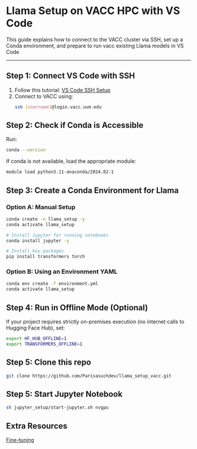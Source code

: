 # Llama Setup on VACC HPC with VS Code

This guide explains how to connect to the VACC cluster via SSH, set up a Conda environment, and prepare to run vacc existing Llama models in VS Code

---

## Step 1: Connect VS Code with SSH

1. Follow this tutorial: [VS Code SSH Setup](https://www.youtube.com/watch?v=HZxuuWlJ7_s&t=210s)
2. Connect to VACC using:
   ```bash
   ssh [username]@login.vacc.uvm.edu
   ```

## Step 2: Check if Conda is Accessible
Run:
```bash 
conda --version
```
If conda is not available, load the appropriate module:

```bash
module load python3.11-anaconda/2024.02-1
```

## Step 3: Create a Conda Environment for Llama
### Option A: Manual Setup
```bash
conda create -n llama_setup -y
conda activate llama_setup

# Install Jupyter for running notebooks
conda install jupyter -y

# Install key packages
pip install transformers torch
```
### Option B: Using an Environment YAML
```bash 
conda env create -f environment.yml
conda activate llama_setup
```

## Step 4: Run in Offline Mode (Optional)
If your project requires strictly on-premises execution (no internet calls to Hugging Face Hub), set:
```bash
export HF_HUB_OFFLINE=1
export TRANSFORMERS_OFFLINE=1
```
## Step 5: Clone this repo
```bash
git clone https://github.com/Parisasuchdev/llama_setup_vacc.git
```

## Step 5: Start Jupyter Notebook
```bash
sh jupyter_setup/start-jupyter.sh nvgpu
```

## Extra Resources
[Fine-tuning](https://huggingface.co/blog/ImranzamanML/fine-tuning-1b-llama-32-a-comprehensive-article)








